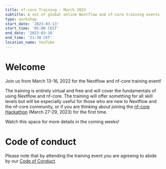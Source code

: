 ```yaml
---
title: nf-core Training - March 2023
subtitle: A set of global online Nextflow and nf-core training events
type: workshop
start_date: '2023-03-13'
start_time: '05:00 CEST'
end_date: '2023-03-16'
end_time: '21:30 CET'
location_name: YouTube
---
```


# Welcome

Join us from March 13-16, 2022 for the Nextflow and nf-core training event!

The training is entirely virtual and free and will cover the fundamentals of using Nextflow and nf-core. The training will offer something for all skill levels but will be especially useful for those who are new to Nextflow and the nf-core community, or if you are thinking about joining the [nf-core Hackathon](https://nf-co.re/events/2023/hackathon-march-2023) (March 27-29, 2023) for the first time.

Watch this space for more details in the coming weeks!

# Code of conduct

Please note that by attending the training event you are agreeing to abide by our [Code of Conduct](https://nf-co.re/code_of_conduct).
